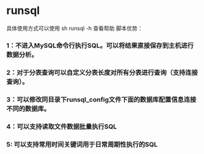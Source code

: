 # runsql
具体使用方式可以使用  sh runsql -h 查看帮助
脚本优势：
### 1：不进入MySQL命令行执行SQL。可以将结果直接保存到主机进行数据分析。
### 2：对于分表查询可以自定义分表长度对所有分表进行查询（支持连接查询）。
### 3：可以修改同目录下runsql_config文件下面的数据库配置信息连接不同的数据库。
### 4：可以支持读取文件数据批量执行SQL
### 5: 可以支持常用时间关键词用于日常周期性执行的SQL

